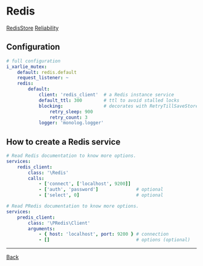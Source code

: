 # Redis

[RedisStore](https://symfony.com/doc/current/components/lock.html#redisstore)
[Reliability](https://symfony.com/doc/current/components/lock.html#id3)

## Configuration

```yaml
# full configuration
i_xarlie_mutex:
    default: redis.default
    request_listener: ~
    redis:
        default:
            client: 'redis_client'  # a Redis instance service
            default_ttl: 300        # ttl to avoid stalled locks
            blocking:               # decorates with RetryTillSaveStore
                retry_sleep: 900
                retry_count: 3
            logger: 'monolog.logger'
```

## How to create a Redis service

```yaml
# Read Redis documentation to know more options.
services:
    redis_client:
        class: '\Redis'
        calls:
            - ['connect', ['localhost', 9200]]
            - ['auth', 'password']              # optional
            - ['select', 0]                     # optional
```

```yaml
# Read PRedis documentation to know more options.
services:
    predis_client:
        class: '\PRedis\Client'
        arguments:
            - { host: 'localhost', port: 9200 } # connection
            - []                                # options (optional)
```


***
[Back](../README.md)
